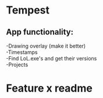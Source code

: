 ﻿# Tempest

## App functionality:
-Drawing overlay (make it better)  
-Timestamps  
-Find LoL.exe's and get their versions  
-Projects  

# Feature x readme
